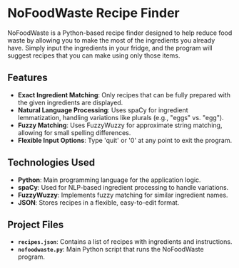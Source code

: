 # NoFoodWaste Recipe Finder

NoFoodWaste is a Python-based recipe finder designed to help reduce food waste by allowing you to make the most of the ingredients you already have. Simply input the ingredients in your fridge, and the program will suggest recipes that you can make using only those items.

## Features

- **Exact Ingredient Matching**: Only recipes that can be fully prepared with the given ingredients are displayed.
- **Natural Language Processing**: Uses spaCy for ingredient lemmatization, handling variations like plurals (e.g., "eggs" vs. "egg").
- **Fuzzy Matching**: Uses FuzzyWuzzy for approximate string matching, allowing for small spelling differences.
- **Flexible Input Options**: Type 'quit' or '0' at any point to exit the program.

## Technologies Used

- **Python**: Main programming language for the application logic.
- **spaCy**: Used for NLP-based ingredient processing to handle variations.
- **FuzzyWuzzy**: Implements fuzzy matching for similar ingredient names.
- **JSON**: Stores recipes in a flexible, easy-to-edit format.

## Project Files

- **`recipes.json`**: Contains a list of recipes with ingredients and instructions.
- **`nofoodwaste.py`**: Main Python script that runs the NoFoodWaste program.
